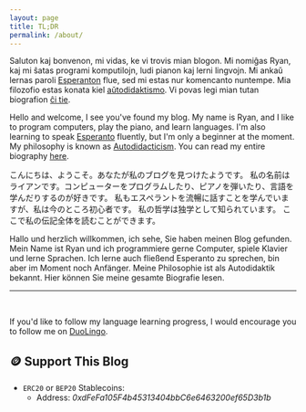 ```yaml
---
layout: page
title: TL;DR
permalink: /about/
---
```


Saluton kaj bonvenon, mi vidas, ke vi trovis mian blogon. Mi nomiĝas Ryan, kaj mi ŝatas programi komputilojn, ludi pianon kaj lerni lingvojn. Mi ankaŭ lernas paroli [Esperanton](https://en.wikipedia.org/wiki/Esperanto) flue, sed mi estas nur komencanto nuntempe. Mia filozofio estas konata kiel [aŭtodidaktismo](https://en.wikipedia.org/wiki/Autodidacticism). Vi povas legi mian tutan biografion [ĉi tie](https://cogitoergocode.github.io/bio/).

Hello and welcome, I see you've found my blog. My name is Ryan, and I like to program computers, play the piano, and learn languages. I'm also learning to speak [Esperanto](https://en.wikipedia.org/wiki/Esperanto) fluently, but I'm only a beginner at the moment. My philosophy is known as [Autodidacticism](https://en.wikipedia.org/wiki/Autodidacticism). You can read my entire biography [here](https://cogitoergocode.github.io/bio/). 

こんにちは、ようこそ。あなたが私のブログを見つけたようです。 私の名前はライアンです。コンピューターをプログラムしたり、ピアノを弾いたり、言語を学んだりするのが好きです。 私もエスペラントを流暢に話すことを学んでいますが、私は今のところ初心者です。 私の哲学は独学として知られています。 ここで私の伝記全体を読むことができます。

Hallo und herzlich willkommen, ich sehe, Sie haben meinen Blog gefunden. Mein Name ist Ryan und ich programmiere gerne Computer, spiele Klavier und lerne Sprachen. Ich lerne auch fließend Esperanto zu sprechen, bin aber im Moment noch Anfänger. Meine Philosophie ist als Autodidaktik bekannt. Hier können Sie meine gesamte Biografie lesen.

<hr><br>

If you'd like to follow my language learning progress, I would encourage you to follow me on [DuoLingo](https://invite.duolingo.com/BDHTZTB5CWWKSXYMDKXA7KAG64).


## 🪙 Support This Blog

- `ERC20` or `BEP20` Stablecoins:
    -  Address: *0xdFeFa105F4b45313404bbC6e6463200ef65D3b1b*